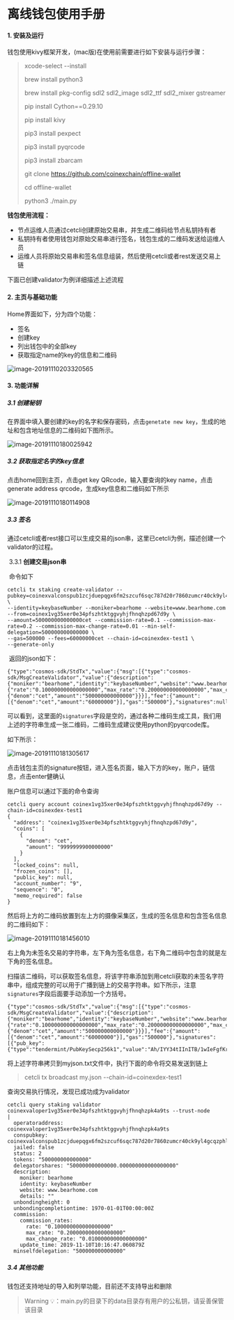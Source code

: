 # 离线钱包使用手册

#### 1. 安装及运行

钱包使用kivy框架开发，(mac版)在使用前需要进行如下安装与运行步骤：

> xcode-select --install
>
> brew install python3
>
> brew install pkg-config sdl2 sdl2_image sdl2_ttf sdl2_mixer gstreamer
>
> pip install Cython==0.29.10
>
> pip install kivy
>
> pip3 install pexpect
>
> pip3 install pyqrcode
>
> pip3 install zbarcam
>
> git clone https://github.com/coinexchain/offline-wallet
>
> cd offline-wallet
>
> python3 ./main.py 

**钱包使用流程：**

- 节点运维人员通过cetcli创建原始交易串，并生成二维码给节点私钥持有者
- 私钥持有者使用钱包对原始交易串进行签名，钱包生成的二维码发送给运维人员
- 运维人员将原始交易串和签名信息组装，然后使用cetcli或者rest发送交易上链

下面已创建validator为例详细描述上述流程

#### 2. 主页与基础功能

Home界面如下，分为四个功能：

- 签名
- 创建key
- 列出钱包中的全部key
- 获取指定name的key的信息和二维码

![image-20191110203320565](/https://github.com/coinexchain/offline-wallet/blob/master/doc/validator%20manual.mddevops/images/image-home.png)

#### 3. 功能详解

##### 	3.1 创建秘钥

在界面中填入要创建的key的名字和保存密码，点击`genetate new key`，生成的地址和包含地址信息的二维码如下图所示。

![image-20191110180025942](/Users/helldealer/devops/images/image-create-key.png)

##### 	3.2 获取指定名字的key信息

点击home回到主页，点击get key QRcode，输入要查询的key name，点击generate address qrcode，生成key信息和二维码如下所示

![image-20191110180114908](/Users/helldealer/devops/images/image-get-key.png)

##### 	3.3 签名

​	通过cetcli或者rest接口可以生成交易的json串，这里已cetcli为例，描述创建一个validator的过程。

​	3.3.1 **创建交易json串**

​	命令如下

	cetcli tx staking create-validator --pubkey=coinexvalconspub1zcjduepqgx6fm2szcuf6sqc787d20r7860zumcr40ck9yl4gcqzphl0pu07s4wau0e \
	--identity=keybaseNumber --moniker=bearhome --website=www.bearhome.com --from=coinex1vg35xer0e34pfszhtktggvyhjfhnqhzpd67d9y \
	--amount=500000000000000cet --commission-rate=0.1 --commission-max-rate=0.2 --commission-max-change-rate=0.01 --min-self-delegation=500000000000000 \
	--gas=500000 --fees=60000000cet --chain-id=coinexdex-test1 \
	--generate-only
​	返回的json如下：

```
{"type":"cosmos-sdk/StdTx","value":{"msg":[{"type":"cosmos-sdk/MsgCreateValidator","value":{"description":{"moniker":"bearhome","identity":"keybaseNumber","website":"www.bearhome.com","details":""},"commission":{"rate":"0.100000000000000000","max_rate":"0.200000000000000000","max_change_rate":"0.010000000000000000"},"min_self_delegation":"500000000000000","delegator_address":"coinex1vg35xer0e34pfszhtktggvyhjfhnqhzpd67d9y","validator_address":"coinexvaloper1vg35xer0e34pfszhtktggvyhjfhnqhzpk4a9ts","pubkey":"coinexvalconspub1zcjduepqgx6fm2szcuf6sqc787d20r7860zumcr40ck9yl4gcqzphl0pu07s4wau0e","value":{"denom":"cet","amount":"500000000000000"}}}],"fee":{"amount":[{"denom":"cet","amount":"60000000"}],"gas":"500000"},"signatures":null,"memo":""}}
```

可以看到，这里面的`signatures`字段是空的，通过各种二维码生成工具，我们用上述的字符串生成一张二维码，二维码生成建议使用python的pyqrcode库。

如下所示：

![image-20191110181305617](/Users/helldealer/devops/images/image-unsigned-tx.png)

点击钱包主页的signature按钮，进入签名页面，输入下方的key，账户，链信息，点击enter健确认

账户信息可以通过下面的命令查询

```
cetcli query account coinex1vg35xer0e34pfszhtktggvyhjfhnqhzpd67d9y --chain-id=coinexdex-test1
{
  "address": "coinex1vg35xer0e34pfszhtktggvyhjfhnqhzpd67d9y",
  "coins": [
    {
      "denom": "cet",
      "amount": "9999999900000000"
    }
  ],
  "locked_coins": null,
  "frozen_coins": [],
  "public_key": null,
  "account_number": "9",
  "sequence": "0",
  "memo_required": false
}
```

然后将上方的二维码放置到左上方的摄像采集区，生成的签名信息和包含签名信息的二维码如下：

![image-20191110181456010](/Users/helldealer/devops/images/image-signature-ui.png)

右上角为未签名交易的字符串，左下角为签名信息，右下角二维码中包含的就是左下角的签名信息。

扫描该二维码，可以获取签名信息，将该字符串添加到用cetcli获取的未签名字符串中，组成完整的可以用于广播到链上的交易字符串。如下所示，注意`signatures`字段后面要手动添加一个方括号。

```
{"type":"cosmos-sdk/StdTx","value":{"msg":[{"type":"cosmos-sdk/MsgCreateValidator","value":{"description":{"moniker":"bearhome","identity":"keybaseNumber","website":"www.bearhome.com","details":""},"commission":{"rate":"0.100000000000000000","max_rate":"0.200000000000000000","max_change_rate":"0.010000000000000000"},"min_self_delegation":"500000000000000","delegator_address":"coinex1vg35xer0e34pfszhtktggvyhjfhnqhzpd67d9y","validator_address":"coinexvaloper1vg35xer0e34pfszhtktggvyhjfhnqhzpk4a9ts","pubkey":"coinexvalconspub1zcjduepqgx6fm2szcuf6sqc787d20r7860zumcr40ck9yl4gcqzphl0pu07s4wau0e","value":{"denom":"cet","amount":"500000000000000"}}}],"fee":{"amount":[{"denom":"cet","amount":"60000000"}],"gas":"500000"},"signatures":[{"pub_key":{"type":"tendermint/PubKeySecp256k1","value":"Ah/IYY34tIInITB/1wIeFgfKrk/euxeuSWtOg4BrXGmR"},"signature":"rWdIGhL55QYgjV5jy79AfKAPZb3UFDcEuC+BujvO1IgPpoCyj7FLDJd20eLRRNjWTt3omxmCnEwpdakmHj6HTA=="}],"memo":""}}
```

将上述字符串拷贝到myjson.txt文件中，执行下面的命令将交易发送到链上

> cetcli tx broadcast my.json --chain-id=coinexdex-test1

查询交易执行情况，发现已成功成为validator

```
cetcli query staking validator coinexvaloper1vg35xer0e34pfszhtktggvyhjfhnqhzpk4a9ts --trust-node
|
  operatoraddress: coinexvaloper1vg35xer0e34pfszhtktggvyhjfhnqhzpk4a9ts
  conspubkey: coinexvalconspub1zcjduepqgx6fm2szcuf6sqc787d20r7860zumcr40ck9yl4gcqzphl0pu07s4wau0e
  jailed: false
  status: 2
  tokens: "500000000000000"
  delegatorshares: "500000000000000.000000000000000000"
  description:
    moniker: bearhome
    identity: keybaseNumber
    website: www.bearhome.com
    details: ""
  unbondingheight: 0
  unbondingcompletiontime: 1970-01-01T00:00:00Z
  commission:
    commission_rates:
      rate: "0.100000000000000000"
      max_rate: "0.200000000000000000"
      max_change_rate: "0.010000000000000000"
    update_time: 2019-11-10T10:16:47.060879Z
  minselfdelegation: "500000000000000"
```

##### 3.4 其他功能

钱包还支持地址的导入和列举功能，目前还不支持导出和删除

> Warning 💡：main.py的目录下的data目录存有用户的公私钥，请妥善保管该目录 

